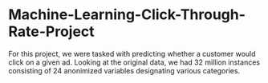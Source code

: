 # Machine-Learning-Click-Through-Rate-Project

For this project, we were tasked with predicting whether a customer would click on a given ad. Looking at the original data, we had 32 million instances consisting of 24 anonimized variables designating various categories.
